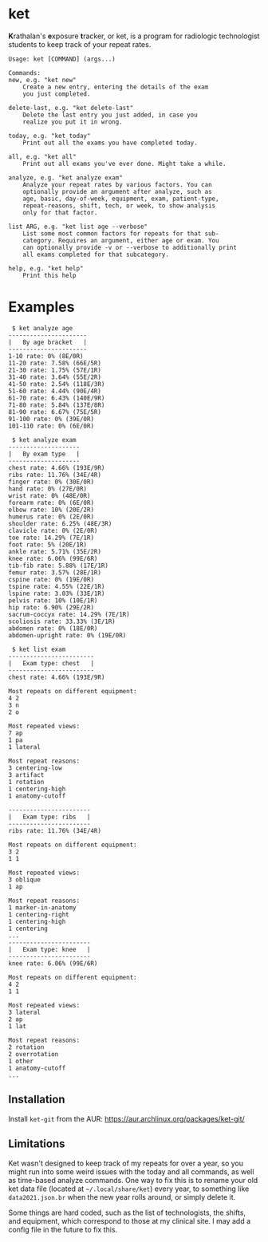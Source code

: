 # ket

**K**rathalan's **e**xposure **t**racker, or ket, is a program for radiologic technologist students to keep track of your repeat rates.

```
Usage: ket [COMMAND] (args...)

Commands:
new, e.g. "ket new"
    Create a new entry, entering the details of the exam
    you just completed.

delete-last, e.g. "ket delete-last"
    Delete the last entry you just added, in case you
    realize you put it in wrong.

today, e.g. "ket today"
    Print out all the exams you have completed today.

all, e.g. "ket all"
    Print out all exams you've ever done. Might take a while.

analyze, e.g. "ket analyze exam"
    Analyze your repeat rates by various factors. You can
    optionally provide an argument after analyze, such as
    age, basic, day-of-week, equipment, exam, patient-type,
    repeat-reasons, shift, tech, or week, to show analysis
    only for that factor.

list ARG, e.g. "ket list age --verbose"
    List some most common factors for repeats for that sub-
    category. Requires an argument, either age or exam. You
    can optionally provide -v or --verbose to additionally print
    all exams completed for that subcategory.

help, e.g. "ket help"
    Print this help
```

# Examples

```
 $ ket analyze age
----------------------
|   By age bracket   |
----------------------
1-10 rate: 0% (8E/0R)
11-20 rate: 7.58% (66E/5R)
21-30 rate: 1.75% (57E/1R)
31-40 rate: 3.64% (55E/2R)
41-50 rate: 2.54% (118E/3R)
51-60 rate: 4.44% (90E/4R)
61-70 rate: 6.43% (140E/9R)
71-80 rate: 5.84% (137E/8R)
81-90 rate: 6.67% (75E/5R)
91-100 rate: 0% (39E/0R)
101-110 rate: 0% (6E/0R)

 $ ket analyze exam
--------------------
|   By exam type   |
--------------------
chest rate: 4.66% (193E/9R)
ribs rate: 11.76% (34E/4R)
finger rate: 0% (30E/0R)
hand rate: 0% (27E/0R)
wrist rate: 0% (48E/0R)
forearm rate: 0% (6E/0R)
elbow rate: 10% (20E/2R)
humerus rate: 0% (2E/0R)
shoulder rate: 6.25% (48E/3R)
clavicle rate: 0% (2E/0R)
toe rate: 14.29% (7E/1R)
foot rate: 5% (20E/1R)
ankle rate: 5.71% (35E/2R)
knee rate: 6.06% (99E/6R)
tib-fib rate: 5.88% (17E/1R)
femur rate: 3.57% (28E/1R)
cspine rate: 0% (19E/0R)
tspine rate: 4.55% (22E/1R)
lspine rate: 3.03% (33E/1R)
pelvis rate: 10% (10E/1R)
hip rate: 6.90% (29E/2R)
sacrum-coccyx rate: 14.29% (7E/1R)
scoliosis rate: 33.33% (3E/1R)
abdomen rate: 0% (18E/0R)
abdomen-upright rate: 0% (19E/0R)

 $ ket list exam
------------------------
|   Exam type: chest   |
------------------------
chest rate: 4.66% (193E/9R)

Most repeats on different equipment:
4 2
3 n
2 o

Most repeated views:
7 ap
1 pa
1 lateral

Most repeat reasons:
3 centering-low
3 artifact
1 rotation
1 centering-high
1 anatomy-cutoff

-----------------------
|   Exam type: ribs   |
-----------------------
ribs rate: 11.76% (34E/4R)

Most repeats on different equipment:
3 2
1 1

Most repeated views:
3 oblique
1 ap

Most repeat reasons:
1 marker-in-anatomy
1 centering-right
1 centering-high
1 centering
...
-----------------------
|   Exam type: knee   |
-----------------------
knee rate: 6.06% (99E/6R)

Most repeats on different equipment:
4 2
1 1

Most repeated views:
3 lateral
2 ap
1 lat

Most repeat reasons:
2 rotation
2 overrotation
1 other
1 anatomy-cutoff
...
```

## Installation
Install `ket-git` from the AUR: https://aur.archlinux.org/packages/ket-git/

## Limitations
Ket wasn't designed to keep track of my repeats for over a year, so you might run into some weird issues with the today and all commands, as well as time-based analyze commands. One way to fix this is to rename your old ket data file (located at `~/.local/share/ket`) every year, to something like `data2021.json.br` when the new year rolls around, or simply delete it.

Some things are hard coded, such as the list of technologists, the shifts, and equipment, which correspond to those at my clinical site. I may add a config file in the future to fix this.